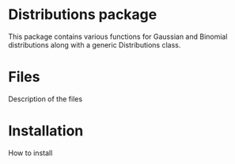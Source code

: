 # Distributions package

This package contains various functions for Gaussian and Binomial distributions along with a generic Distributions class.

# Files

Description of the files

# Installation 

How to install